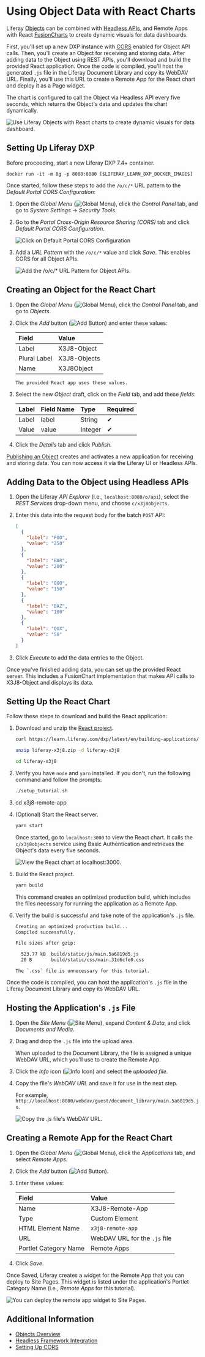 # Using Object Data with React Charts

Liferay [Objects](../../objects.md) can be combined with [Headless APIs](../understanding-object-integrations/headless-framework-integration.md), and Remote Apps with React [FusionCharts](https://www.fusioncharts.com/dev/getting-started/react/your-first-chart-using-react) to create dynamic visuals for data dashboards.

First, you'll set up a new DXP instance with [CORS](https://developer.mozilla.org/en-US/docs/Web/HTTP/CORS) enabled for Object API calls. Then, you'll create an Object for receiving and storing data. After adding data to the Object using REST APIs, you'll download and build the provided React application. Once the code is compiled, you'll host the generated `.js` file in the Liferay Document Library and copy its WebDAV URL. Finally, you'll use this URL to create a Remote App for the React chart and deploy it as a Page widget.

The chart is configured to call the Object via Headless API every five seconds, which returns the Object's data and updates the chart dynamically.

![Use Liferay Objects with React charts to create dynamic visuals for data dashboard.](./using-object-data-with-react-charts/images/01.gif)

## Setting Up Liferay DXP

Before proceeding, start a new Liferay DXP 7.4+ container.

```docker
docker run -it -m 8g -p 8080:8080 [$LIFERAY_LEARN_DXP_DOCKER_IMAGE$]
```

Once started, follow these steps to add the `/o/c/*` URL pattern to the *Default Portal CORS Configuration*:

1. Open the *Global Menu* (![Global Menu](../../../images/icon-applications-menu.png)), click the *Control Panel* tab, and go to *System Settings* &rarr; *Security Tools*.

1. Go to the *Portal Cross-Origin Resource Sharing (CORS)* tab and click *Default Portal CORS Configuration*.

   ![Click on Default Portal CORS Configuration](./using-object-data-with-react-charts/images/02.png)

1. Add a *URL Pattern* with the `/o/c/*` value and click *Save*. This enables CORS for all Object APIs.

   ![Add the /o/c/* URL Pattern for Object APIs.](./using-object-data-with-react-charts/images/03.png)

## Creating an Object for the React Chart

1. Open the *Global Menu* (![Global Menu](../../../images/icon-applications-menu.png)), click the *Control Panel* tab, and go to *Objects*.

1. Click the *Add* button (![Add Button](../../../images/icon-add.png)) and enter these values:

   | Field | Value |
   | :--- | :--- |
   | Label | X3J8-Object |
   | Plural Label | X3J8-Objects |
   | Name | X3J8Object |

   ```{note}
   The provided React app uses these values.
   ```

1. Select the new *Object* draft, click on the *Field* tab, and add these *fields*:

   | Label | Field Name | Type | Required |
   | :--- | :--- | :--- | :--- |
   | Label | label | String | &#10004; |
   | Value | value | Integer | &#10004; |

1. Click the *Details* tab and click *Publish*.

[Publishing an Object](../creating-and-managing-objects/creating-objects.md#publishing-object-drafts) creates and activates a new application for receiving and storing data. You can now access it via the Liferay UI or Headless APIs.

## Adding Data to the Object using Headless APIs

1. Open the Liferay *API Explorer* (i.e., `localhost:8080/o/api`), select the *REST Services* drop-down menu, and choose `c/x3j8objects`.

1. Enter this data into the request body for the batch `POST` API:

   ```json
   [
     {
       "label": "FOO",
       "value": "250"
     },
     {
       "label": "BAR",
       "value": "200"
     },
     {
       "label": "GOO",
       "value": "150"
     },
     {
       "label": "BAZ",
       "value": "100"
     },
     {
       "label": "QUX",
       "value": "50"
     }
   ]
   ```

1. Click *Execute* to add the data entries to the Object.

Once you've finished adding data, you can set up the provided React server. This includes a FusionChart implementation that makes API calls to X3J8-Object and displays its data.

## Setting Up the React Chart

Follow these steps to download and build the React application:

1. Download and unzip the [React project](./liferay-x3j8.zip).

   ```bash
   curl https://learn.liferay.com/dxp/latest/en/building-applications/objects/objects-tutorials/liferay-x3j8.zip -O
   ```

   ```bash
   unzip liferay-x3j8.zip -d liferay-x3j8
   ```

   ```bash
   cd liferay-x3j8
   ```

1. Verify you have `node` and `yarn` installed. If you don't, run the following command and follow the prompts:

   ```bash
   ./setup_tutorial.sh
   ```

1. cd x3j8-remote-app

1. (Optional) Start the React server.

   ```bash
   yarn start
   ```

   Once started, go to `localhost:3000` to view the React chart. It calls the `c/x3j8objects` service using Basic Authentication and retrieves the Object's data every five seconds.

   ![View the React chart at localhost:3000.](./using-object-data-with-react-charts/images/04.png)

1. Build the React project.

   ```bash
   yarn build
   ```

   This command creates an optimized production build, which includes the files necessary for running the application as a Remote App.

1. Verify the build is successful and take note of the application's `.js` file.

   ```bash
   Creating an optimized production build...
   Compiled successfully.

   File sizes after gzip:

     523.77 kB  build/static/js/main.5a6819d5.js
     20 B       build/static/css/main.31d6cfe0.css
   ```

   ```{note}
   The `.css` file is unnecessary for this tutorial.
   ```

Once the code is compiled, you can host the application's `.js` file in the Liferay Document Library and copy its WebDAV URL.

## Hosting the Application's `.js` File

1. Open the *Site Menu* (![Site Menu](../../../images/icon-product-menu.png)), expand *Content & Data*, and click *Documents and Media*.

1. Drag and drop the `.js` file into the upload area.

   When uploaded to the Document Library, the file is assigned a unique WebDAV URL, which you'll use to create the Remote App.

1. Click the *Info* icon (![Info Icon](../../../images/icon-information.png)) and select the *uploaded file*.

1. Copy the file's *WebDAV URL* and save it for use in the next step.

   For example, `http://localhost:8080/webdav/guest/document_library/main.5a6819d5.js`.

   ![Copy the .js file's WebDAV URL.](./using-object-data-with-react-charts/images/05.png)

## Creating a Remote App for the React Chart

1. Open the *Global Menu* (![Global Menu](../../../images/icon-applications-menu.png)), click the *Applications* tab, and select *Remote Apps*.

1. Click the *Add* button (![Add Button](../../../images/icon-add.png)).

1. Enter these values:

   | Field | Value |
   | :--- | :--- |
   | Name | X3J8-Remote-App |
   | Type | Custom Element |
   | HTML Element Name | `x3j8-remote-app` |
   | URL | WebDAV URL for the `.js` file |
   | Portlet Category Name | Remote Apps |

1. Click *Save*.

Once Saved, Liferay creates a widget for the Remote App that you can deploy to Site Pages. This widget is listed under the application's Portlet Category Name (i.e., *Remote Apps* for this tutorial).

![You can deploy the remote app widget to Site Pages.](./using-object-data-with-react-charts/images/06.png)

## Additional Information

* [Objects Overview](../../objects.md)
* [Headless Framework Integration](../understanding-object-integrations/headless-framework-integration.md)
* [Setting Up CORS](../../../installation-and-upgrades/securing-liferay/securing-web-services/setting-up-cors.md)

